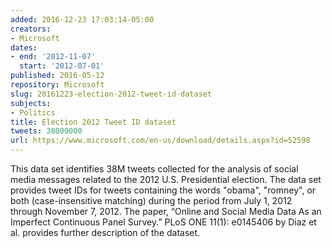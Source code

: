 ```yaml
---
added: 2016-12-23 17:03:14-05:00
creators:
- Microsoft
dates:
- end: '2012-11-07'
  start: '2012-07-01'
published: 2016-05-12
repository: Microsoft
slug: 20161223-election-2012-tweet-id-dataset
subjects:
- Politics
title: Election 2012 Tweet ID dataset
tweets: 38000000
url: https://www.microsoft.com/en-us/download/details.aspx?id=52598
---
```


This data set identifies 38M tweets collected for the analysis of social media messages related to the 2012 U.S. Presidential election. The data set provides tweet IDs for tweets containing the words "obama", "romney", or both (case-insensitive matching) during the period from July 1, 2012 through November 7, 2012. The paper, “Online and Social Media Data As an Imperfect Continuous Panel Survey.” PLoS ONE 11(1): e0145406 by Diaz et al.  provides further description of the dataset.
